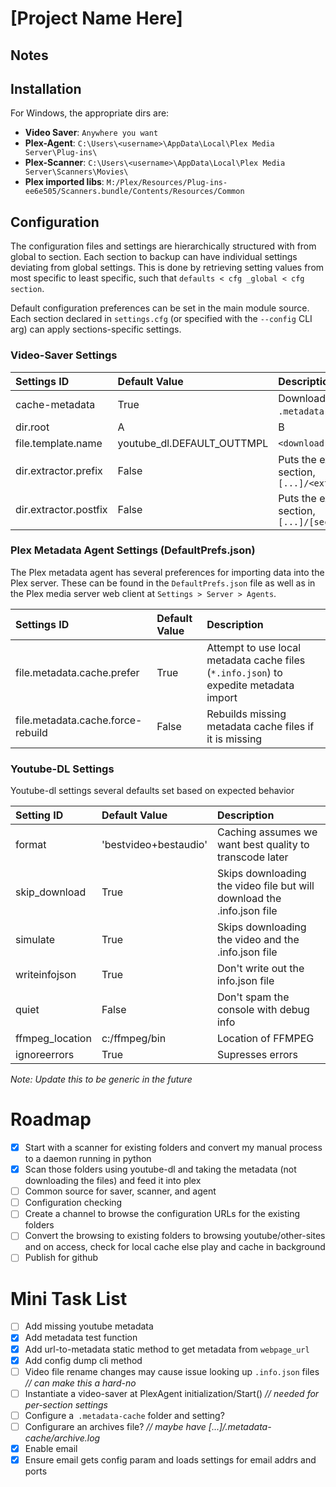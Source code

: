# [Project Name Here]

## Notes

## Installation

For Windows, the appropriate dirs are:

* **Video Saver**: `Anywhere you want`
* **Plex-Agent**: `C:\Users\<username>\AppData\Local\Plex Media Server\Plug-ins\`
* **Plex-Scanner**: `C:\Users\<username>\AppData\Local\Plex Media Server\Scanners\Movies\`
* **Plex imported libs**: `M:/Plex/Resources/Plug-ins-ee6e505/Scanners.bundle/Contents/Resources/Common`

## Configuration

The configuration files and settings are hierarchically structured with from global to section. Each section to backup can have individual settings deviating from global settings. This is done by retrieving setting values from most specific to least specific, such that `defaults < cfg _global < cfg section`.

Default configuration preferences can be set in the main module source. Each section declared in `settings.cfg` (or specified with the `--config` CLI arg) can apply sections-specific settings.

### Video-Saver Settings

| Settings ID | Default Value | Description |
|:--|:--|:--|
| cache-metadata | True | Downloads `.info.json` files into a `.metadata-cache` subfolder |
| dir.root | A | B |
| file.template.name | youtube_dl.DEFAULT_OUTTMPL | `<download-dir>/<output-template>` |
| dir.extractor.prefix | False | Puts the extractor before the video section, `[...]/<extractor>/[section]/[...]` |
| dir.extractor.postfix | False | Puts the extractor after the video section, `[...]/[section]/<extractor>/[...]` |

### Plex Metadata Agent Settings (DefaultPrefs.json)

The Plex metadata agent has several preferences for importing data into the Plex server. These can be found in the `DefaultPrefs.json` file as well as in the Plex media server web client at `Settings > Server > Agents`.

| Settings ID | Default Value | Description |
|:--|:--|:--|
| file.metadata.cache.prefer | True | Attempt to use local metadata cache files (`*.info.json`) to expedite metadata import |
| file.metadata.cache.force-rebuild | False | Rebuilds missing metadata cache files if it is missing |

### Youtube-DL Settings

Youtube-dl settings several defaults set based on expected behavior

| Setting ID | Default Value | Description |
|:--|:--|:--|
| format | 'bestvideo+bestaudio' | Caching assumes we want best quality to transcode later |
| skip_download | True | Skips downloading the video file but will download the .info.json file |
| simulate | True | Skips downloading the video and the .info.json file |
| writeinfojson | True | Don't write out the info.json file |
| quiet | False | Don't spam the console with debug info |
| ffmpeg_location | c:/ffmpeg/bin | Location of FFMPEG |
| ignoreerrors | True | Supresses errors |

*Note: Update this to be generic in the future*

# Roadmap

* [x] Start with a scanner for existing folders and convert my manual process to a daemon running in python
* [x] Scan those folders using youtube-dl and taking the metadata (not downloading the files) and feed it into plex
* [ ] Common source for saver, scanner, and agent
* [ ] Configuration checking
* [ ] Create a channel to browse the configuration URLs for the existing folders
* [ ] Convert the browsing to existing folders to browsing youtube/other-sites and on access, check for local cache else play and cache in background
* [ ] Publish for github

# Mini Task List

* [ ] Add missing youtube metadata
* [x] Add metadata test function
* [x] Add url-to-metadata static method to get metadata from `webpage_url`
* [x] Add config dump cli method
* [ ] Video file rename changes may cause issue looking up `.info.json` files *// can make this a hard-no*
* [ ] Instantiate a video-saver at PlexAgent initialization/Start() *// needed for per-section settings*
* [ ] Configure a` .metadata-cache` folder and setting?
* [ ] Configurare an archives file? *// maybe have [...]/.metadata-cache/archive.log*
* [x] Enable email
* [x] Ensure email gets config param and loads settings for email addrs and ports
